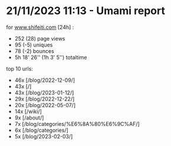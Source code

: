 # 21/11/2023 11:13 - Umami report
for www.shifeiti.com [24h] :

 - 252 (28) page views
 - 95 (-5) uniques
 - 78 (-2) bounces
 - 5h 18' 26'' (1h 3' 5'') totaltime


top 10 urls:
 - 46x [/blog/2022-12-09/]
 - 43x [/]
 - 43x [/blog/2023-01-12/]
 - 29x [/blog/2022-12-22/]
 - 20x [/blog/2022-05-07/]
 - 14x [/wiki/]
 - 9x [/about/]
 - 7x [/blog/categories/%E6%8A%80%E6%9C%AF/]
 - 6x [/blog/categories/]
 - 5x [/blog/2023-02-03/]


